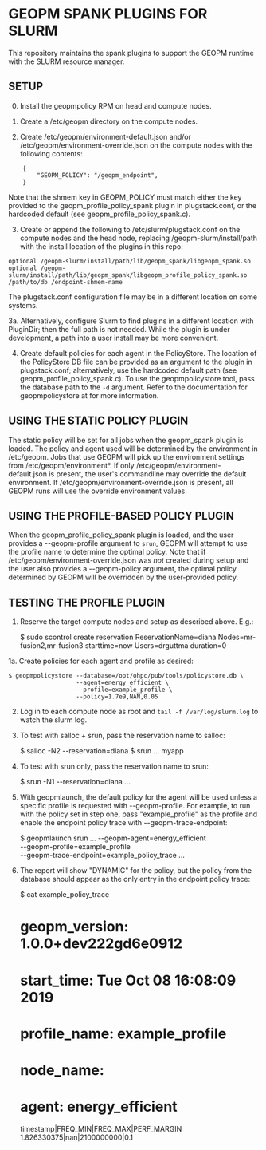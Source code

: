 GEOPM SPANK PLUGINS FOR SLURM
=============================

This repository maintains the spank plugins to support the GEOPM
runtime with the SLURM resource manager.

SETUP
-----
0. Install the geopmpolicy RPM on head and compute nodes.

1. Create a /etc/geopm directory on the compute nodes.

2. Create /etc/geopm/environment-default.json and/or
/etc/geopm/environment-override.json on the compute nodes with the
following contents:

```
    {
        "GEOPM_POLICY": "/geopm_endpoint",
    }
```

Note that the shmem key in GEOPM_POLICY must match either the key
provided to the geopm_profile_policy_spank plugin in plugstack.conf,
or the hardcoded default (see geopm_profile_policy_spank.c).

3. Create or append the following to /etc/slurm/plugstack.conf on the
compute nodes and the head node, replacing /geopm-slurm/install/path
with the install location of the plugins in this repo:

```
optional /geopm-slurm/install/path/lib/geopm_spank/libgeopm_spank.so
optional /geopm-slurm/install/path/lib/geopm_spank/libgeopm_profile_policy_spank.so /path/to/db /endpoint-shmem-name
```

The plugstack.conf configuration file may be in a different location
on some systems.

3a. Alternatively, configure Slurm to find plugins in a different
location with PluginDir; then the full path is not needed.  While
the plugin is under development, a path into a user install may
be more convenient.

4. Create default policies for each agent in the PolicyStore.  The
location of the PolicyStore DB file can be provided as an argument
to the plugin in plugstack.conf; alternatively, use the hardcoded
default path (see geopm_profile_policy_spank.c).  To use the geopmpolicystore tool,
pass the database path to the `-d` argument.  Refer to the documentation
for geopmpolicystore at <LINK> for more information.


USING THE STATIC POLICY PLUGIN
------------------------------
The static policy will be set for all jobs when the geopm_spank plugin
is loaded.  The policy and agent used will be determined by the
environment in /etc/geopm.  Jobs that use GEOPM will pick up the
environment settings from /etc/geopm/environment*.  If only
/etc/geopm/environment-default.json is present, the user's commandline
may override the default environment.  If
/etc/geopm/environment-override.json is present, all GEOPM runs will use
the override environment values.


USING THE PROFILE-BASED POLICY PLUGIN
-------------------------------------
When the geopm_profile_policy_spank plugin is loaded, and the user
provides a --geopm-profile argument to `srun`, GEOPM will attempt to
use the profile name to determine the optimal policy.  Note that if
/etc/geopm/environment-override.json was *not* created during setup
and the user also provides a --geopm-policy argument, the optimal
policy determined by GEOPM will be overridden by the user-provided
policy.

TESTING THE PROFILE PLUGIN
--------------------------
1. Reserve the target compute nodes and setup as described above. E.g.:

    $ sudo scontrol create reservation ReservationName=diana Nodes=mr-fusion2,mr-fusion3 starttime=now Users=drguttma duration=0


1a. Create policies for each agent and profile as desired:

    $ geopmpolicystore --database=/opt/ohpc/pub/tools/policystore.db \
                       --agent=energy_efficient \
                       --profile=example_profile \
                       --policy=1.7e9,NAN,0.05

2. Log in to each compute node as root and `tail -f /var/log/slurm.log` to
   watch the slurm log.

3. To test with salloc + srun, pass the reservation name to salloc:

    $ salloc -N2 --reservation=diana
    $ srun ... myapp

4. To test with srun only, pass the reservation name to srun:

    $ srun -N1 --reservation=diana  ...

5. With geopmlaunch, the default policy for the agent will be used
   unless a specific profile is requested with --geopm-profile.  For
   example, to run with the policy set in step one, pass
   "example_profile" as the profile and enable the endpoint policy
   trace with --geopm-trace-endpoint:

    $ geopmlaunch srun ... --geopm-agent=energy_efficient \
                           --geopm-profile=example_profile \
                           --geopm-trace-endpoint=example_policy_trace ...

6. The report will show "DYNAMIC" for the policy, but the policy
   from the database should appear as the only entry in the endpoint
   policy trace:

    $ cat example_policy_trace

    # geopm_version: 1.0.0+dev222gd6e0912
    # start_time: Tue Oct 08 16:08:09 2019
    # profile_name: example_profile
    # node_name:
    # agent: energy_efficient
    timestamp|FREQ_MIN|FREQ_MAX|PERF_MARGIN
    1.826330375|nan|2100000000|0.1
